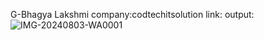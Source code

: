 G-Bhagya Lakshmi
company:codtechitsolution
link:
output:![IMG-20240803-WA0001](https://github.com/user-attachments/assets/1892c51d-21e9-4b38-beac-82cf0696afff)


